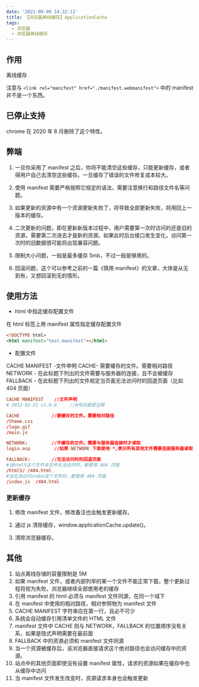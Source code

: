 ```yaml
---
date: '2021-09-09 14:32:11'
title: 【浏览器离线缓存】ApplicationCache
tags:
  - 浏览器
  - 浏览器离线缓存
---
```


## 作用

离线缓存

注意与 `<link rel="manifest" href="./manifest.webmanifest">` 中的 manifest 并不是一个东西。

## 已停止支持

chrome 在 2020 年 8 月删除了这个特性。

## 弊端

1. 一旦你采用了 manifest 之后，你将不能清空这些缓存，只能更新缓存，或者得用户自己去清空这些缓存。一旦缓存了错误的文件修复成本较大。

2. 使用 manifest 需要严格按照它规定的语法，需要注意换行和路径文件名等问题。

3. 如果更新的资源中有一个资源更新失败了，将导致全部更新失败，将用回上一版本的缓存。

4. 二次更新的问题，即在更新新版本过程中，用户需要第一次时访问的还是旧的资源，需要第二次进去才是新的资源。如果此时后台接口发生变化，访问第一次时的旧数据很可能将出现兼容问题。

5. 限制大小问题，一般是最多缓存 5mb，不过一般是够用的。

6. 回滚问题，这个可以参考之前的一篇《慎用 manifest》的文章，大体是从无到有，又想回滚到无的情形。

## 使用方法

- html 中指定缓存配置文件

在 html 标签上用 manifest 属性指定缓存配置文件

```html
<!DOCTYPE html>
<html manifest="test.manifest"></html>
```

- 配置文件

CACHE MANIFEST -文件申明
CACHE- 需要缓存的文件。需要相对路径
NETWORK - 在此标题下列出的文件需要与服务器的连接，且不会被缓存
FALLBACK - 在此标题下列出的文件规定当页面无法访问时的回退页面（比如 404 页面）

```conf
CACHE MANIFEST    //文件声明
# 2012-02-21 v1.0.0     //#号后面是注释

CACHE            //要缓存的文件。需要相对路径
/theme.css
/logo.gif
/main.js

NETWORK:         //不缓存的文件。需要与服务器连接时才读取
login.asp         //如果 NETWORK 下面使用 *,表示所有其他文件需要连接服务器读取，不缓存

FALLBACK:        //无法访问时的回退页面
#当html5这个文件夹文件无法访问时，都使用 404 页面
/html5/ /404.html
#当无法访问index这个文件时，都使用 404 页面
/index.js  /404.html
```

### 更新缓存

1. 修改 manifest 文件，修改备注也会触发更新缓存。

2. 通过 js 清除缓存，window.applicationCache.update()。

3. 清除浏览器缓存。

## 其他

1. 站点离线存储的容量限制是 5M
2. 如果 manifest 文件，或者内部列举的某一个文件不能正常下载，整个更新过程将视为失败，浏览器继续全部使用老的缓存
3. 引用 manifest 的 html 必须与 manifest 文件同源，在同一个域下
4. 在 manifest 中使用的相对路径，相对参照物为 manifest 文件
5. CACHE MANIFEST 字符串应在第一行，且必不可少
6. 系统会自动缓存引用清单文件的 HTML 文件
7. manifest 文件中 CACHE 则与 NETWORK，FALLBACK 的位置顺序没有关系，如果是隐式声明需要在最前面
8. FALLBACK 中的资源必须和 manifest 文件同源
9. 当一个资源被缓存后，该浏览器直接请求这个绝对路径也会访问缓存中的资源。
10. 站点中的其他页面即使没有设置 manifest 属性，请求的资源如果在缓存中也从缓存中访问
11. 当 manifest 文件发生改变时，资源请求本身也会触发更新
